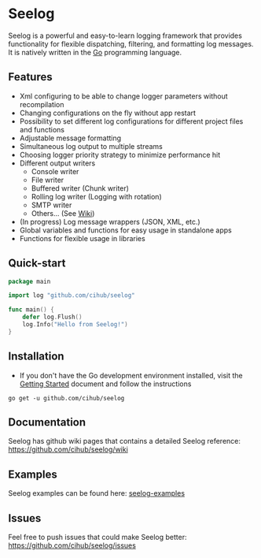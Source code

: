 Seelog
=======

Seelog is a powerful and easy-to-learn logging framework that provides functionality for flexible dispatching, filtering, and formatting log messages.
It is natively written in the [Go](http://golang.org/) programming language. 

Features
------------------

* Xml configuring to be able to change logger parameters without recompilation
* Changing configurations on the fly without app restart
* Possibility to set different log configurations for different project files and functions
* Adjustable message formatting
* Simultaneous log output to multiple streams
* Choosing logger priority strategy to minimize performance hit
* Different output writers
  * Console writer
  * File writer 
  * Buffered writer (Chunk writer)
  * Rolling log writer (Logging with rotation)
  * SMTP writer
  * Others... (See [Wiki](https://github.com/cihub/seelog/wiki))
* (In progress) Log message wrappers (JSON, XML, etc.)
* Global variables and functions for easy usage in standalone apps
* Functions for flexible usage in libraries

Quick-start
-----------

```go
package main

import log "github.com/cihub/seelog"

func main() {
    defer log.Flush()
    log.Info("Hello from Seelog!")
}
```

Installation
------------

* If you don't have the Go development environment installed, visit the 
[Getting Started](http://golang.org/doc/install.html) document and follow the instructions

```
go get -u github.com/cihub/seelog
```

Documentation
---------------

Seelog has github wiki pages that contains a detailed Seelog reference: https://github.com/cihub/seelog/wiki

Examples
---------------

Seelog examples can be found here: [seelog-examples](https://github.com/cihub/seelog-examples)

Issues
---------------

Feel free to push issues that could make Seelog better: https://github.com/cihub/seelog/issues

